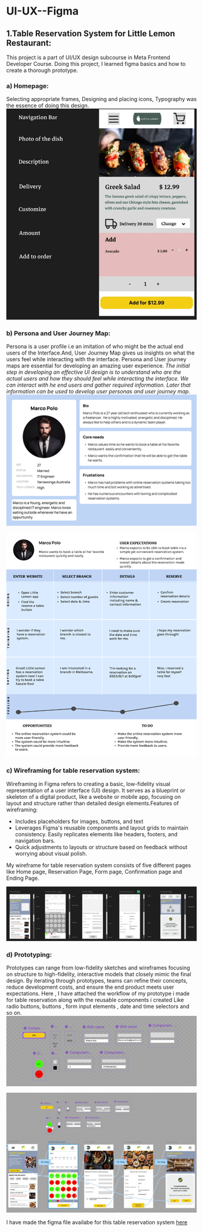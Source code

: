 # UI-UX--Figma

## 1.Table Reservation System for Little Lemon Restaurant:
This project is a part of UI/UX design subcourse in Meta Frontend Developer Course. Doing this project, I learned figma basics and how to create a thorough prototype.

### a) Homepage:
Selecting appropriate frames, Designing and placing icons, Typography was the essence of doing this design.
![image](https://github.com/kodeking-081/UI-UX--Figma/blob/main/Table%20reservation%20system_meta%20assignment/images/liittlelemonbasics.jpg)

### b) Persona and User Journey Map:
Persona is a user profile i.e an imitation of who might be the actual end users of the Interface.And, User Journey Map gives us insights on what the users feel while interacting with the interface. Persona and User journey maps are essential for developing an amazing user experience.
*The initial step in developing an effective UI design is to understand who are the actual users and how they should feel while interacting the interface. We can interact with he end users and gather required information. Later that information can be used to develop user personas and user journey map.*
![image](https://github.com/kodeking-081/UI-UX--Figma/blob/main/Table%20reservation%20system_meta%20assignment/Persona.png)

![image](https://github.com/kodeking-081/UI-UX--Figma/blob/main/Table%20reservation%20system_meta%20assignment/User%20Journey%20Map.svg)

### c) Wireframing for table reservation system:
Wireframing in Figma refers to creating a basic, low-fidelity visual representation of a user interface (UI) design. It serves as a blueprint or skeleton of a digital product, like a website or mobile app, focusing on layout and structure rather than detailed design elements.Features of wireframing:
* Includes placeholders for images, buttons, and text
* Leverages Figma's reusable components and layout grids to maintain consistency. Easily replicates elements like headers, footers, and navigation bars.
* Quick adjustments to layouts or structure based on feedback without worrying about visual polish.

My wireframe for table reservation system consists of five different pages like Home page, Reservation Page, Form page, Confirmation page and Ending Page.

![image](https://github.com/kodeking-081/UI-UX--Figma/blob/main/Table%20reservation%20system_meta%20assignment/images/wireframe.jpg)

### d) Prototyping:
Prototypes can range from low-fidelity sketches and wireframes focusing on structure to high-fidelity, interactive models that closely mimic the final design. By iterating through prototypes, teams can refine their concepts, reduce development costs, and ensure the end product meets user expectations. Here , I have attached the workflow of my prototype i made for table reservation along with the reusable components i created Like radio buttons, buttons , form input elements , date and time selectors and so on.
![image](https://github.com/kodeking-081/UI-UX--Figma/blob/main/Table%20reservation%20system_meta%20assignment/images/Components.jpg)

![image](https://github.com/kodeking-081/UI-UX--Figma/blob/main/Table%20reservation%20system_meta%20assignment/images/tablereservationprototype.jpg)

I have made the figma file availabe for this table reservation system [here](https://github.com/kodeking-081/UI-UX--Figma/blob/main/Table%20reservation%20system_meta%20assignment/prototype/metaassignent.fig)
